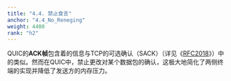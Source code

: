 ```yaml
---
title: "4.4. 禁止食言"
anchor: "4.4_No_Reneging"
weight: 4400
rank: "h2"
---
```


QUIC的**ACK帧**包含着的信息与TCP的可选确认（SACK）（详见《[RFC2018]()》）中的类似。然而在QUIC中，禁止更改对某个数据包的确认，这极大地简化了两侧终端的实现并降低了发送方的内存压力。
